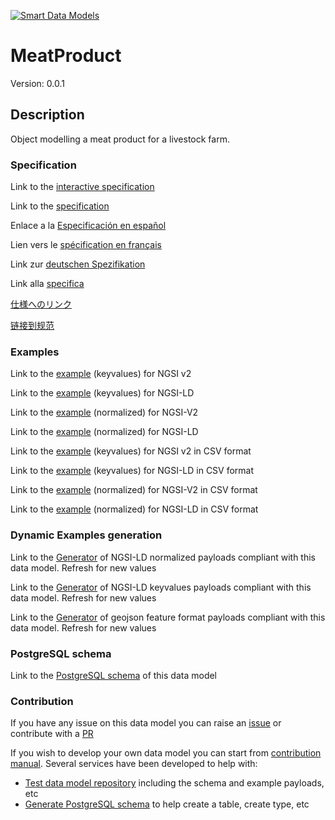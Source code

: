[![Smart Data Models](https://smartdatamodels.org/wp-content/uploads/2022/01/SmartDataModels_logo.png "Logo")](https://smartdatamodels.org)
# MeatProduct
Version: 0.0.1

## Description 

Object modelling a meat product for a livestock farm.
### Specification

Link to the [interactive specification](https://swagger.lab.fiware.org/?url=https://smart-data-models.github.io/dataModel.Agrifood/MeatProduct/swagger.yaml)

Link to the [specification](https://github.com/smart-data-models/dataModel.Agrifood/blob/master/MeatProduct/doc/spec.md)

Enlace a la [Especificación en español](https://github.com/smart-data-models/dataModel.Agrifood/blob/master/MeatProduct/doc/spec_ES.md)

Lien vers le [spécification en français](https://github.com/smart-data-models/dataModel.Agrifood/blob/master/MeatProduct/doc/spec_FR.md)

Link zur [deutschen Spezifikation](https://github.com/smart-data-models/dataModel.Agrifood/blob/master/MeatProduct/doc/spec_DE.md)

Link alla [specifica](https://github.com/smart-data-models/dataModel.Agrifood/blob/master/MeatProduct/doc/spec_IT.md)

[仕様へのリンク](https://github.com/smart-data-models/dataModel.Agrifood/blob/master/MeatProduct/doc/spec_JA.md)

[链接到规范](https://github.com/smart-data-models/dataModel.Agrifood/blob/master/MeatProduct/doc/spec_ZH.md)
### Examples

Link to the [example](https://smart-data-models.github.io/dataModel.Agrifood/MeatProduct/examples/example.json) (keyvalues) for NGSI v2

Link to the [example](https://smart-data-models.github.io/dataModel.Agrifood/MeatProduct/examples/example.jsonld) (keyvalues) for NGSI-LD

Link to the [example](https://smart-data-models.github.io/dataModel.Agrifood/MeatProduct/examples/example-normalized.json) (normalized) for NGSI-V2

Link to the [example](https://smart-data-models.github.io/dataModel.Agrifood/MeatProduct/examples/example-normalized.jsonld) (normalized) for NGSI-LD

Link to the [example](https://smart-data-models.github.io/dataModel.Agrifood/MeatProduct/examples/example.json.csv) (keyvalues) for NGSI v2 in CSV format

Link to the [example](https://smart-data-models.github.io/dataModel.Agrifood/MeatProduct/examples/example.jsonld.csv) (keyvalues) for NGSI-LD in CSV format

Link to the [example](https://smart-data-models.github.io/dataModel.Agrifood/MeatProduct/examples/example-normalized.json.csv) (normalized) for NGSI-V2 in CSV format

Link to the [example](https://smart-data-models.github.io/dataModel.Agrifood/MeatProduct/examples/example-normalized.jsonld.csv) (normalized) for NGSI-LD in CSV format
### Dynamic Examples generation

Link to the [Generator](https://smartdatamodels.org/extra/ngsi-ld_generator.php?schemaUrl=https://raw.githubusercontent.com/smart-data-models/dataModel.Agrifood/master/MeatProduct/schema.json&email=info@smartdatamodels.org) of NGSI-LD normalized payloads compliant with this data model. Refresh for new values

Link to the [Generator](https://smartdatamodels.org/extra/ngsi-ld_generator_keyvalues.php?schemaUrl=https://raw.githubusercontent.com/smart-data-models/dataModel.Agrifood/master/MeatProduct/schema.json&email=info@smartdatamodels.org) of NGSI-LD keyvalues payloads compliant with this data model. Refresh for new values

Link to the [Generator](https://smartdatamodels.org/extra/geojson_features_generator.php?schemaUrl=https://raw.githubusercontent.com/smart-data-models/dataModel.Agrifood/master/MeatProduct/schema.json&email=info@smartdatamodels.org) of geojson feature format payloads compliant with this data model. Refresh for new values
### PostgreSQL schema

Link to the [PostgreSQL schema](https://smart-data-models.github.io/dataModel.Agrifood/MeatProduct/schema.sql) of this data model
### Contribution

 If you have any issue on this data model you can raise an [issue](https://github.com/smart-data-models/dataModel.Agrifood/issues)  or contribute with a [PR](https://github.com/smart-data-models/dataModel.Agrifood/pulls)

 If you wish to develop your own data model you can start from [contribution manual](https://bit.ly/contribution_manual). Several services have been developed to help with: 
 - [Test data model repository](https://smartdatamodels.org/index.php/data-models-contribution-api/) including the schema and example payloads, etc
 - [Generate PostgreSQL schema](https://smartdatamodels.org/index.php/sql-service/) to help create a table, create type, etc